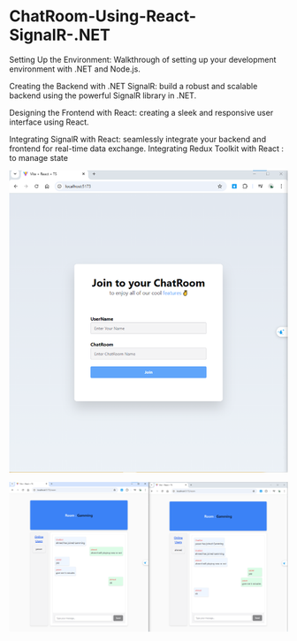 # ChatRoom-Using-React-SignalR-.NET
Setting Up the Environment: Walkthrough of setting up your development environment with .NET and Node.js.

Creating the Backend with .NET SignalR: build a robust and scalable backend using the powerful SignalR library in .NET.

Designing the Frontend with React: creating a sleek and responsive user interface using React.


Integrating SignalR with React: seamlessly integrate your backend and frontend for real-time data exchange.
Integrating Redux Toolkit with React : to manage state


![Join page](ProjectImage/ChatLogin.png)


![Chatroom Page](ProjectImage/chatroom.png)

